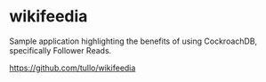 # wikifeedia

Sample application highlighting the benefits of using CockroachDB, specifically Follower Reads.

https://github.com/tullo/wikifeedia

